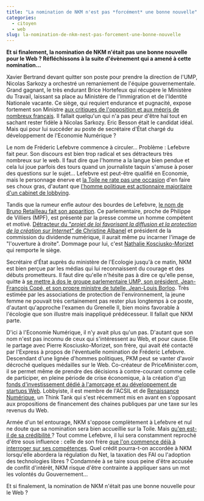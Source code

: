 ```yaml
---
title: "La nomination de NKM n'est pas *forcément* une bonne nouvelle"
categories:
  - citoyen
  - web
slug: la-nomination-de-nkm-nest-pas-forcement-une-bonne-nouvelle
---
```


**Et si finalement, la nomination de NKM n'était pas une bonne nouvelle pour le
Web&nbsp;? Réfléchissons à la suite d'évènement qui a amené à cette
nomination…**

Xavier Bertrand devant quitter son poste pour prendre la direction de l'UMP,
Nicolas Sarkozy a orchestré un remaniement de l'équipe gouvernementale. Grand
gagnant, le très endurant Brice Hortefeux qui récupère le Ministère du Travail,
laissant sa place au Ministère de l'Immigration et de l'Identité Nationale
vacante. Ce siège, qui requiert endurance et pugnacité, expose fortement son
Ministre
[aux critiques de l'opposition et aux mépris de nombreux français](http://www.lefigaro.fr/flash-actu/2009/01/14/01011-20090114FILWWW00511-bilan-immigration-truque-et-inhumain.php).
Il fallait quelqu'un qui n'a pas peur d'être haï tout en sachant rester fidèle à
Nicolas Sarkozy. Eric Besson était le candidat idéal. Mais qui pour lui succéder
au poste de secrétaire d'État chargé du développement de l'Economie
Numérique&nbsp;?

Le nom de Fréderic Lefebvre commence à circuler… Problème&nbsp;: Lefebvre fait
peur. Son discours est bien trop radical et ses détracteurs très nombreux sur le
web. Il faut dire que l'homme a la langue bien pendue et cela lui joue parfois
des tours quand un journaliste taquin s'amuse à poser des questions sur le
sujet… Lefebvre est peut-être qualifié en Economie, mais le personnage énerve et
[la Toile ne rate pas une occasion](http://blog.lefigaro.fr/hightech/2008/12/quand-frederic-lefebvre-pille.html)
d'en faire ses choux gras, d'autant que
[l'homme politique est actionnaire majoritaire d'un cabinet de lobbying](http://www.lexpress.fr/actualite/politique/a-la-crois-eacute-e-des-couloirs_480371.html).

Tandis que la rumeur enfle autour des bourdes de Lefebvre,
[le nom de Bruno Retailleau fait son apparition](http://www.authueil.org/?2009/01/13/1168-on-echapperait-au-pire).
Ce parlementaire, proche de Philippe de Villiers (MPF), est présenté par la
presse comme un homme compétent et motivé.
[Détracteur du "_projet de loi favorisant la diffusion et la protection de la création sur Internet_" de Christine Albanel](http://web.archive.org/web/20130806144114///www.journaldunet.com:80/ebusiness/le-net/loi-creation-et-internet-1008.shtml)
et président de la commission du dividende numérique, il aurait même pu incarner
l'image de "l'ouverture à droite". Dommage pour lui, c'est
[Nathalie Kosciusko-Morizet](https://fr.wikipedia.org/wiki/Nathalie_Kosciusko-Morizet)
qui remporte le siège.

Secrétaire d'État auprès du ministère de l'Ecologie jusqu'à ce matin, NKM est
bien perçue par les médias qui lui reconnaissent du courage et des débuts
prometteurs. Il faut dire qu'elle n'hésite pas à dire ce qu'elle pense, quitte à
[se mettre à dos le groupe parlementaire UMP, son président, Jean-François Copé, et son propre ministre de tutelle, Jean-Louis Borloo](http://www.lefigaro.fr/politique/2008/04/10/01002-20080410ARTFIG00008-ogm-kosciusko-morizet-seme-le-trouble.php).
Très estimée par les associations de protection de l'environnement, la jeune
femme ne pouvait très certainement pas rester plus longtemps à ce poste,
d'autant qu'approche l'examen du Grenelle II, bien moins favorable à l'écologie
que son illustre mais inappliqué prédécesseur. Il fallait que NKM parte.

D'ici à l'Economie Numérique, il n'y avait plus qu'un pas. D'autant que son nom
n'est pas inconnu de ceux qui s'intéressent au Web, et pour cause. Elle le
partage avec Pierre Kosciusko-Morizet, son frère, qui avait été contacté par
l'Express à propos de l'éventuelle nomination de Fréderic Lefebvre. Descendant
d'une lignée d'hommes politiques, PKM peut se vanter d'avoir décroché quelques
médailles sur le Web. Co-créateur de PriceMinister.com, il se permet même de
prendre des décisions à contre-courant comme celle de participer, en pleine
période de crise économique, à la création
d'[un fonds d'investissement dédié à l'amorçage et au développement de startups Web](http://www.isai.fr/).
Lobbyiste, il est membre de l'ACSIL et de
[Renaissance Numérique](http://www.renaissancenumerique.org/), un Think Tank qui
s'est récemment mis en avant en s'opposant  aux propositions de financement des
chaines publiques par une taxe sur les revenus du Web.

Armée d'un tel entourage, NKM s'oppose complètement à Lefebvre et nul ne doute
que sa nomination sera bien accueillie sur la Toile. Mais
[qu'en est-il de sa crédibilité ](http://www.liberation.fr/politiques/2009/01/15/nkm-a-l-economie-numerique-conflit-d-interet_302835)?
Tout comme Lefebvre, il lui sera constamment reproché d'être sous
influence&nbsp;: celle de son frère
[que l'on commence déjà à interroger sur ses compétences](http://www.lexpress.fr/actualite/politique/nathalie-kosciusko-morizet-connait-bien-internet-selon-son-frere_731958.html).
Quel crédit pourra-t-on accordée à NKM lorsqu'elle abordera la régulation du
Net, la taxation des FAI ou l'adoption des technologies libres&nbsp;? Condamnée
à se taire sous peine d'être accusée de conflit d'intérêt, NKM risque d'être
contrainte à appliquer sans un mot les volontés du Gouvernement…

Et si finalement, la nomination de NKM n'était pas une bonne nouvelle pour le
Web&nbsp;?
